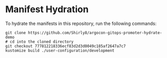 # Manifest Hydration

To hydrate the manifests in this repository, run the following commands:

```shell
git clone https://github.com/Shirly8/argocon-gitops-promoter-hydrate-demo
# cd into the cloned directory
git checkout 777812218336ecf83d2d3d0049c185af2647a7c7
kustomize build ./user-configuration/development
```
